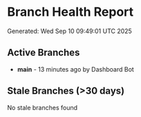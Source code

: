 # Branch Health Report
Generated: Wed Sep 10 09:49:01 UTC 2025

## Active Branches
- **main** - 13 minutes ago by Dashboard Bot

## Stale Branches (>30 days)
No stale branches found
